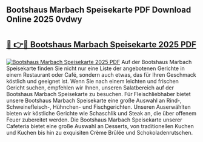 ## Bootshaus Marbach Speisekarte PDF Download Online 2025 0vdwy

# <h2><a href="http://gcchukh.nevu.top/?p=Bootshaus+Marbach+Speisekarte">🔗 👉🔴 Bootshaus Marbach Speisekarte 2025 PDF</a></h2>

[![Bootshaus Marbach Speisekarte 2025 PDF](https://i.imgur.com/dBaPXMq.png)](http://gcchukh.nevu.top/?p=Bootshaus+Marbach+Speisekarte)
Auf der Bootshaus Marbach Speisekarte finden Sie nicht nur eine Liste der angebotenen Gerichte in einem Restaurant oder Café, sondern auch etwas, das für Ihren Geschmack köstlich und geeignet ist. Wenn Sie nach einem leichten und frischen Gericht suchen, empfehlen wir Ihnen, unseren Salatbereich auf der Bootshaus Marbach Speisekarte zu besuchen. Für Fleischliebhaber bietet unsere Bootshaus Marbach Speisekarte eine große Auswahl an Rind-, Schweinefleisch-, Hühnchen- und Fischgerichten. Unseren Auserwählten bieten wir köstliche Gerichte wie Schaschlik und Steak an, die über offenem Feuer zubereitet werden. Die Bootshaus Marbach Speisekarte unserer Cafeteria bietet eine große Auswahl an Desserts, von traditionellen Kuchen und Kuchen bis hin zu exquisiten Crème Brûlée und Schokoladenrutschen.
